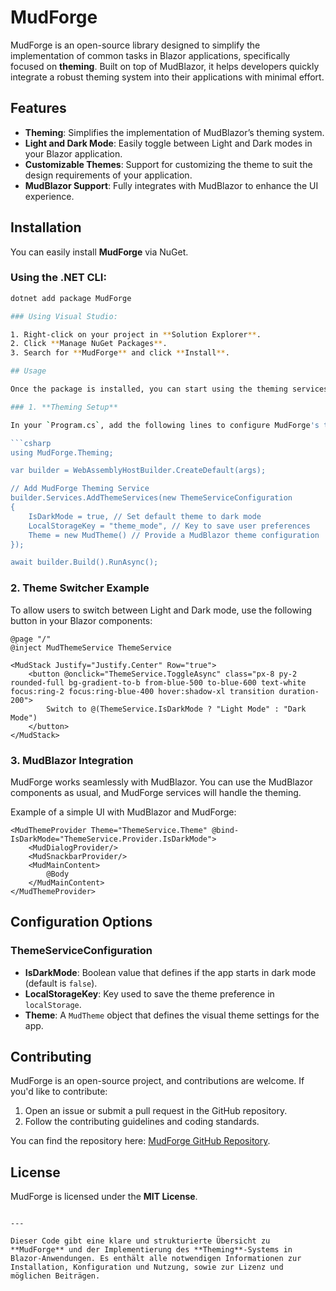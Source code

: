 # MudForge

MudForge is an open-source library designed to simplify the implementation of common tasks in Blazor applications, specifically focused on **theming**. Built on top of MudBlazor, it helps developers quickly integrate a robust theming system into their applications with minimal effort.

## Features

- **Theming**: Simplifies the implementation of MudBlazor’s theming system.
- **Light and Dark Mode**: Easily toggle between Light and Dark modes in your Blazor application.
- **Customizable Themes**: Support for customizing the theme to suit the design requirements of your application.
- **MudBlazor Support**: Fully integrates with MudBlazor to enhance the UI experience.

## Installation

You can easily install **MudForge** via NuGet.

### Using the .NET CLI:

```bash
dotnet add package MudForge

### Using Visual Studio:

1. Right-click on your project in **Solution Explorer**.
2. Click **Manage NuGet Packages**.
3. Search for **MudForge** and click **Install**.

## Usage

Once the package is installed, you can start using the theming services provided by MudForge.

### 1. **Theming Setup**

In your `Program.cs`, add the following lines to configure MudForge's theming services:

```csharp
using MudForge.Theming;

var builder = WebAssemblyHostBuilder.CreateDefault(args);

// Add MudForge Theming Service
builder.Services.AddThemeServices(new ThemeServiceConfiguration
{
    IsDarkMode = true, // Set default theme to dark mode
    LocalStorageKey = "theme_mode", // Key to save user preferences
    Theme = new MudTheme() // Provide a MudBlazor theme configuration
});

await builder.Build().RunAsync();
```

### 2. **Theme Switcher Example**

To allow users to switch between Light and Dark mode, use the following button in your Blazor components:

```razor
@page "/"
@inject MudThemeService ThemeService

<MudStack Justify="Justify.Center" Row="true">
    <button @onclick="ThemeService.ToggleAsync" class="px-8 py-2 rounded-full bg-gradient-to-b from-blue-500 to-blue-600 text-white focus:ring-2 focus:ring-blue-400 hover:shadow-xl transition duration-200">
        Switch to @(ThemeService.IsDarkMode ? "Light Mode" : "Dark Mode")
    </button>
</MudStack>
```

### 3. **MudBlazor Integration**

MudForge works seamlessly with MudBlazor. You can use the MudBlazor components as usual, and MudForge services will handle the theming.

Example of a simple UI with MudBlazor and MudForge:

```razor
<MudThemeProvider Theme="ThemeService.Theme" @bind-IsDarkMode="ThemeService.Provider.IsDarkMode">
    <MudDialogProvider/>
    <MudSnackbarProvider/>
    <MudMainContent>
        @Body
    </MudMainContent>
</MudThemeProvider>
```

## Configuration Options

### ThemeServiceConfiguration

- **IsDarkMode**: Boolean value that defines if the app starts in dark mode (default is `false`).
- **LocalStorageKey**: Key used to save the theme preference in `localStorage`.
- **Theme**: A `MudTheme` object that defines the visual theme settings for the app.

## Contributing

MudForge is an open-source project, and contributions are welcome. If you'd like to contribute:

1. Open an issue or submit a pull request in the GitHub repository.
2. Follow the contributing guidelines and coding standards.

You can find the repository here: [MudForge GitHub Repository](https://github.com/Eray594/MudForge).

## License

MudForge is licensed under the **MIT License**.
```

---

Dieser Code gibt eine klare und strukturierte Übersicht zu **MudForge** und der Implementierung des **Theming**-Systems in Blazor-Anwendungen. Es enthält alle notwendigen Informationen zur Installation, Konfiguration und Nutzung, sowie zur Lizenz und möglichen Beiträgen.
